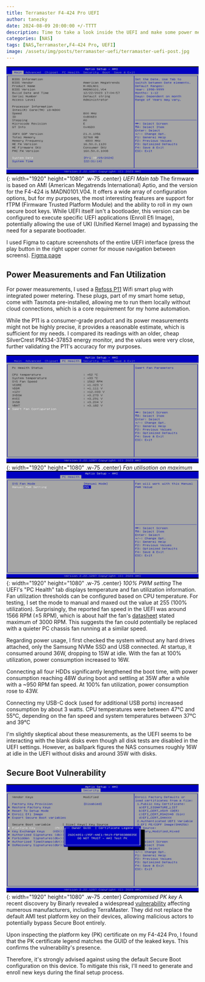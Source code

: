 ```yaml
---
title: Terramaster F4-424 Pro UEFI
author: tanezky
date: 2024-08-09 20:00:00 +/-TTTT
description: Time to take a look inside the UEFI and make some power measurements.
categories: [NAS]
tags: [NAS,Terramaster,F4-424 Pro, UEFI]
image: /assets/img/posts/terramaster-uefi/terramaster-uefi-post.jpg
---
```

![PC health tab](/assets/img/posts/terramaster-uefi/uefi01_1.jpg){: width="1920" height="1080" .w-75 .center}
_UEFI Main tab_
The firmware is based on AMI (American Megatrends International) Aptio, and the version for the F4-424 is MADN0101.V04. It offers a wide array of configuration options, but for my purposes, the most interesting features are support for fTPM (Firmware Trusted Platform Module) and the ability to roll in my own secure boot keys. While UEFI itself isn't a bootloader, this version can be configured to execute specific UEFI applications (Enroll Efi Image), potentially allowing the use of UKI (Unified Kernel Image) and bypassing the need for a separate bootloader.

I used Figma to capture screenshots of the entire UEFI interface (press the play button in the right upper corner for mouse navigation between screens).
[Figma page](https://www.figma.com/design/1m9lEXdQhvGAz20QHBVGpO/F4-424-Pro-EFI%2FBIOS?node-id=1-75&t=zP4OR0KNAdO7bxBU-1)

## Power Measurements and Fan Utilization
For power measurements, I used a [Refoss P11](https://refoss.net/products/refoss-tesmota-wi-fi-plug-p11) Wifi smart plug with integrated power metering. These plugs, part of my smart home setup, come with Tasmota pre-installed, allowing me to run them locally without cloud connections, which is a core requirement for my home automation.

While the P11 is a consumer-grade product and its power measurements might not be highly precise, it provides a reasonable estimate, which is sufficient for my needs. I compared its readings with an older, cheap SilverCrest PM334-37853 energy monitor, and the values were very close, further validating the P11's accuracy for my purposes.

![PC health tab](/assets/img/posts/terramaster-uefi/uefi01.jpg){: width="1920" height="1080" .w-75 .center}
_Fan utilisation on maximum_
![PWM Max setting](/assets/img/posts/terramaster-uefi/uefi02.jpg){: width="1920" height="1080" .w-75 .center}
_100% PWM setting_
The UEFI's "PC Health" tab displays temperature and fan utilization information. Fan utilization thresholds can be configured based on CPU temperature. For testing, I set the mode to manual and maxed out the value at 255 (100% utilization). Surprisingly, the reported fan speed in the UEFI was around 1566 RPM (±5 RPM), which is about half the fan's [datasheet](/assets/files/datasheets/snowfan-1-2106260UQ9326.pdf) stated maximum of 3000 RPM. This suggests the fan could potentially be replaced with a quieter PC chassis fan running at a similar speed.

Regarding power usage, I first checked the system without any hard drives attached, only the Samsung NVMe SSD and USB connected. At startup, it consumed around 36W, dropping to 15W at idle. With the fan at 100% utilization, power consumption increased to 16W.

Connecting all four HDDs significantly lengthened the boot time, with power consumption reaching 48W during boot and settling at 35W after a while with a ~950 RPM fan speed. At 100% fan utilization, power consumption rose to 43W.

Connecting my USB-C dock (used for additional USB ports) increased consumption by about 3 watts.
CPU temperatures were between 47°C and 55°C, depending on the fan speed and system temperatures between 37°C and 39°C

I'm slightly skeptical about these measurements, as the UEFI seems to be interacting with the blank disks even though all disk tests are disabled in the UEFI settings. However, as ballpark figures the NAS consumes roughly 16W at idle in the UEFI without disks and around 35W with disks.

## Secure Boot Vulnerability
![Compromised PK key](/assets/img/posts/terramaster-uefi/uefi03.jpg){: width="1920" height="1080" .w-75 .center}
_Compromised PK key_
A recent discovery by Binarly revealed a widespread [vulnerability](https://arstechnica.com/security/2024/07/secure-boot-is-completely-compromised-on-200-models-from-5-big-device-makers/) affecting numerous manufacturers, including TerraMaster. They did not replace the default AMI test platform key on their devices, allowing malicious actors to potentially bypass Secure Boot entirely.

Upon inspecting the platform key (PK) certificate on my F4-424 Pro, I found that the PK certificate legend matches the GUID of the leaked keys. This confirms the vulnerability's presence.

Therefore, it's strongly advised against using the default Secure Boot configuration on this device. To mitigate this risk, I'll need to generate and enroll new keys during the final setup process.

